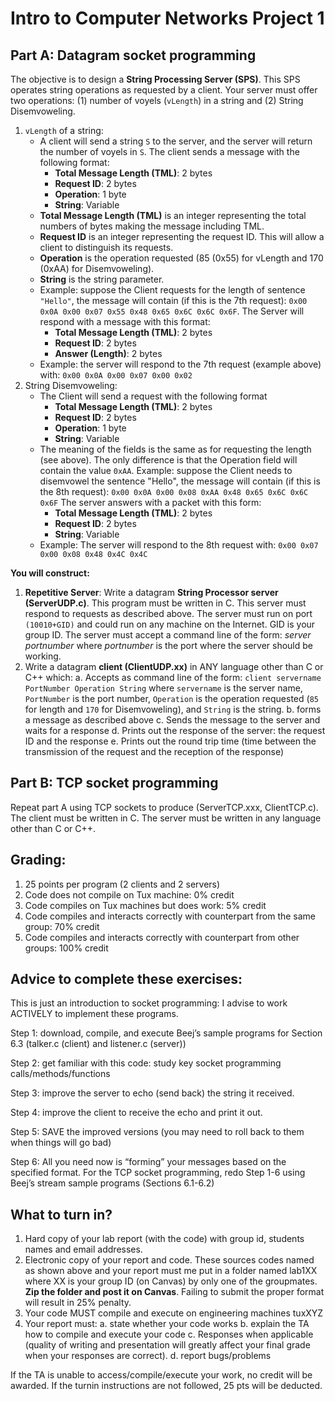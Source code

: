 Intro to Computer Networks Project 1
====================================

Part A: Datagram socket programming  
------------------------------------
The objective is to design a **String Processing Server (SPS)**. This SPS operates string operations as requested by a client. Your server must offer two operations: (1) number of voyels (`vLength`) in a string and (2) String Disemvoweling. 
	
1. `vLength` of a string:
 	- A client will send a string `S` to the server, and the server will return the number of voyels in `S`. The client sends a message with the following format:
		- **Total Message Length (TML)**: 2 bytes
		- **Request ID**: 2 bytes
		- **Operation**: 1 byte
		- **String**: Variable
	- **Total Message Length (TML)** is an integer representing the total numbers of bytes making the message including TML.
	- **Request ID** is an integer representing the request ID. This will allow a client to distinguish its requests. 
	- **Operation** is the operation requested (85 (0x55) for vLength and 170 (0xAA) for Disemvoweling).
	- **String** is the string parameter.
	- Example: suppose the Client requests for the length of sentence `"Hello"`, the message will contain (if this is the 7th request): `0x00 0x0A 0x00 0x07 0x55 0x48 0x65 0x6C 0x6C 0x6F`.  The Server will respond with a message with this format:
		- **Total Message Length (TML)**: 2 bytes
		- **Request ID**: 2 bytes
		- **Answer (Length)**: 2 bytes
	- Example: the server will respond to the 7th request (example above) with: `0x00 0x0A 0x00 0x07 0x00 0x02`
2. String Disemvoweling:
	- The Client will send a request with the following format
		- **Total Message Length (TML)**: 2 bytes
		- **Request ID**: 2 bytes
		- **Operation**: 1 byte
		- **String**: Variable                      
	- The meaning of the fields is the same as for requesting the length (see above). The only difference is that the Operation field will contain the value `0xAA`. Example: suppose the Client needs to disemvowel the sentence "Hello", the message will contain (if this is the 8th request): `0x00 0x0A 0x00 0x08 0xAA 0x48 0x65 0x6C 0x6C 0x6F`  The server answers with a packet with this form:
		- **Total Message Length (TML)**: 2 bytes
		- **Request ID**: 2 bytes
		- **String**: Variable
	- Example: The server will respond to the  8th request with: `0x00 0x07 0x00 0x08 0x48 0x4C 0x4C`

**You will construct:**

1. **Repetitive Server**: Write a datagram **String Processor server (ServerUDP.c)**. This program must be written in C. This server must respond to requests as described above. The server must run on port `(10010+GID)` and could run on any machine on the Internet. GID is your group ID. The server must accept a command line of the form: *server portnumber* where *portnumber* is the port where the server should be working.
2. Write a datagram **client (ClientUDP.xx)** in ANY language other
than C or C++ which:
	a. Accepts as command line of the form: `client servername PortNumber Operation String` where `servername` is the server name, `PortNumber` is the port number, `Operation` is the operation requested (`85` for length and `170` for Disemvoweling), and `String` is the string.
	b. forms a message as described above
	c. Sends the message to the server and waits for a response
	d. Prints out the response of the server: the request ID and the response
	e. Prints out the round trip time (time between the transmission of the request and the reception of the response)

Part B: TCP socket programming
------------------------------
Repeat part A using TCP sockets to produce (ServerTCP.xxx, ClientTCP.c). The client must be written in C. The server must be written in any language other than C or C++.

Grading:
--------
1. 25 points per program (2 clients and 2 servers) 
2. Code does not compile on Tux machine:  0% credit 
3. Code compiles on Tux machines but does work: 5% credit 
4. Code compiles and interacts correctly with counterpart from the same group: 70% credit 
5. Code compiles and interacts correctly with counterpart from other groups: 100% credit


Advice to complete these exercises:
-----------------------------------
This is just an introduction to socket programming: I advise to work ACTIVELY to implement these programs.

Step 1: download, compile, and execute Beej’s sample programs for Section 6.3 (talker.c
(client) and listener.c (server)) 

Step 2: get familiar with this code: study key socket programming calls/methods/functions 

Step 3: improve the server to echo (send back) the string it received. 

Step 4: improve the client to receive the echo and print it out.

Step 5: SAVE the improved versions (you may need to roll back to them when things will go bad) 

Step 6: All you need now is “forming” your messages based on the specified format. For the TCP socket programming, redo Step 1-6 using Beej’s stream sample programs (Sections 6.1-6.2)



What to turn in?
----------------
1. Hard copy of your lab report (with the code)  with group id, students names and email addresses. 
2. Electronic copy of your report and code. These sources codes named as shown above and your report must me put in a folder named lab1XX where XX is your group ID (on Canvas) by only one of the groupmates. **Zip the folder and post it on Canvas**. Failing to submit the proper format will result in 25% penalty. 
3. Your code MUST compile and execute on engineering machines tuxXYZ 
4. Your report must:
	a. state whether your code works 
	b. explain the TA how to compile and execute your code 
	c. Responses when applicable (quality of writing and presentation will greatly affect your final grade when your responses are correct). 
	d. report bugs/problems

If the TA is unable to access/compile/execute your work, no credit will be awarded. If the turnin instructions are not followed, 25 pts will be deducted.
